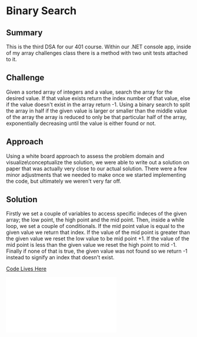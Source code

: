 # Binary Search

## Summary

This is the third  DSA for our 401 course.  Within our .NET console app, inside of my array challenges class there is a method with two unit tests attached to it.

## Challenge

Given a sorted array of integers and a value, search the array for the desired value.  If that value exists return the index number of that value, else if the value doesn't exist in the array return -1.  Using a binary search to split the array in half if the given value is larger or smaller than the middle value of the array the array is reduced to only be that particular half of the array, exponentially decreasing until the value is either found or not.
 
## Approach

Using a white board approach to assess the problem domain and visualize\conceptualize the solution, we were able to write out a solution on paper that was actually very close to our actual solution.  There were a few minor adjustments that we needed to make once we started implementing the code, but ultimately we weren't very far off.

## Solution

Firstly we set a couple of variables to access specific indeces of the given array; the low point, the high point and the mid point.  Then, inside a while loop, we set a couple of conditionals.  If the mid point value is equal to the given value we return that index. If the value of the mid point is greater than the given value we reset the low value to be mid point +1.  If the value of the mid point is less than the given value we reset the high point to mid -1.  Finally if none of that is true, the given value was not found so we return -1 instead to signify an index that doesn't exist.

[Code Lives Here](../Challenges/ArrayChallenges.cs)

![White Board](assets/binarySearchWhiteBoard.md)

